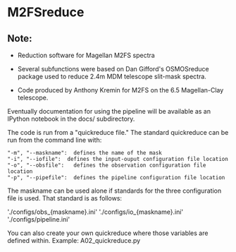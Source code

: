 M2FSreduce
=========

Note:
--- 
* Reduction software for Magellan M2FS spectra

* Several subfunctions were based on Dan Gifford's OSMOSreduce package used to reduce 2.4m MDM telescope slit-mask spectra.

* Code produced by Anthony Kremin for M2FS on the 6.5 Magellan-Clay telescope. 

Eventually documentation for using the pipeline will be available as an IPython notebook in the docs/ subdirectory.

The code is run from a "quickreduce file." The standard quickreduce can be run from the command
line with:

    "-m", "--maskname":  defines the name of the mask
    "-i", "--iofile":  defines the input-ouput configuration file location
    "-o", "--obsfile":   defines the observation configuration file location
    "-p", "--pipefile":  defines the pipeline configuration file location
    
The maskname can be used alone if standards for the three configuration file is used.
That standard is as follows:

'./configs/obs_{maskname}.ini'
'./configs/io_{maskname}.ini'
'./configs/pipeline.ini'

You can also create your own quickreduce where those variables are defined within. 
Example: A02_quickreduce.py

